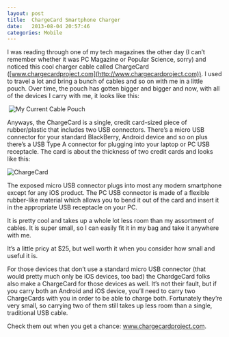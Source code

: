 ```yaml
---
layout: post
title:  ChargeCard Smartphone Charger
date:   2013-08-04 20:57:46
categories: Mobile
---
```

I was reading through one of my tech magazines the other day (I can’t remember whether it was PC Magazine or Popular Science, sorry) and noticed this cool charger cable called ChargeCard ([www.chargecardproject.com](http://www.chargecardproject.com)). I used to travel a lot and bring a bunch of cables and so on with me in a little pouch. Over time, the pouch has gotten bigger and bigger and now, with all of the devices I carry with me, it looks like this:

 ![My Current Cable Pouch](images/stories/2013/chargecard1.png "My Current Cable Pouch")

Anyways, the ChargeCard is a single, credit card-sized piece of rubber/plastic that includes two USB connectors. There’s a micro USB connector for your standard BlackBerry, Android device and so on plus there’s a USB Type A connector for plugging into your laptop or PC USB receptacle. The card is about the thickness of two credit cards and looks like this:

![ChargeCard](images/stories/2013/chargecard2.png "ChargeCard") 

The exposed micro USB connector plugs into most any modern smartphone except for any iOS product. The PC USB connector is made of a flexible rubber-like material which allows you to bend it out of the card and insert it in the appropriate USB receptacle on your PC.

It is pretty cool and takes up a whole lot less room than my assortment of cables. It is super small, so I can easily fit it in my bag and take it anywhere with me.

It’s a little pricy at $25, but well worth it when you consider how small and useful it is.

For those devices that don’t use a standard micro USB connector (that would pretty much only be iOS devices, too bad) the ChardgeCard folks also make a ChargeCard for those devices as well. It’s not their fault, but if you carry both an Android and iOS device, you’ll need to carry two ChargeCards with you in order to be able to charge both. Fortunately they’re very small, so carrying two of them still takes up less room than a single, traditional USB cable.

Check them out when you get a chance: www.chargecardproject.com.